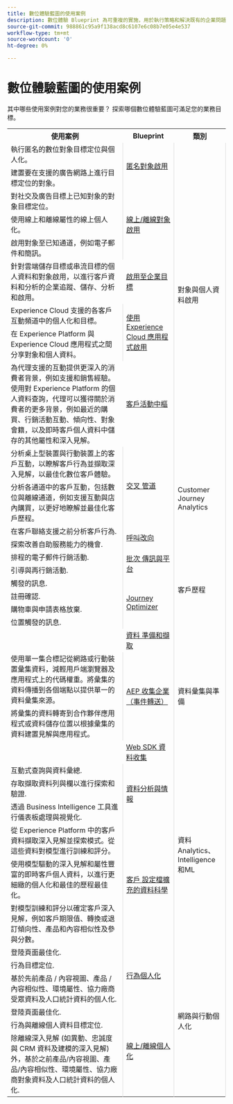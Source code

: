 ```yaml
---
title: 數位體驗藍圖的使用案例
description: 數位體驗 Blueprint 為可重複的實施，用於執行策略和解決既有的企業問題。可加速創造價值，提供快速的成功路徑。
source-git-commit: 988861c95a9f138acd8c6107e6c08b7e05e4e537
workflow-type: tm+mt
source-wordcount: '0'
ht-degree: 0%

---
```



# 數位體驗藍圖的使用案例

其中哪些使用案例對您的業務很重要？ 探索哪個數位體驗藍圖可滿足您的業務目標。

<table>

<tr>
  <th>使用案例</th>
  <th>Blueprint</th>
  <th>類別</th>
 </tr>
 <tr>
  <td>執行匿名的數位對象目標定位與個人化。</td>
  <td rowspan="2" border="1" valign="middle" style="vertical-align: middle; border-left: 1px solid rgb(219,219,219); border-right:  1px solid rgb(219,219,219)"><a
  href="https://experienceleague.adobe.com/docs/blueprints-learn/architecture/audience-activation/anonymous.html?lang=zh-Hant">匿名對象啟用</a></td>
  <td rowspan="9" border="1" valign="middle" style="vertical-align: middle; border-left: 1px solid rgb(219,219,219); border-right:  1px solid rgb(219,219,219)">對象與個人資料啟用</td>
 </tr>
 <tr>
  <td>建置要在支援的廣告網路上進行目標定位的對象。</td>
 </tr>
 <tr>
  <td>對社交及廣告目標上已知對象的對象目標定位。</td>
  <td rowspan="3" border="1" valign="middle" style="vertical-align: middle; border-left: 1px solid rgb(219,219,219); border-right:  1px solid rgb(219,219,219)"><a
  href="https://experienceleague.adobe.com/docs/blueprints-learn/architecture/audience-activation/online-offline.html?lang=zh-Hant">線上/離線對象啟用</a></td>
 </tr>
 <tr>
  <td>使用線上和離線屬性的線上個人化。</td>
 </tr>
 <tr>
  <td>啟用對象至已知通道，例如電子郵件和簡訊。</td>
 </tr>
 <tr>
  <td>針對雲端儲存目標或串流目標的個人資料和對象啟用，以進行客戶資料和分析的企業追蹤、儲存、分析和啟用。</td>
  <td><a
  href="https://experienceleague.adobe.com/docs/blueprints-learn/architecture/audience-activation/enterprise-destinations.html?lang=en">啟用至企業目標</a></td>
 </tr>
 <tr>
  <td>Experience Cloud 支援的各客戶互動頻道中的個人化和目標。</td>
  <td rowspan="2" border="1" valign="middle" style="vertical-align: middle; border-left: 1px solid rgb(219,219,219); border-right:  1px solid rgb(219,219,219)"><a
  href="https://experienceleague.adobe.com/docs/blueprints-learn/architecture/audience-activation/platform-and-applications.html?lang=en">使用 Experience Cloud 應用程式啟用</a></td>
 </tr>
 <tr>
  <td>在 Experience Platform 與 Experience Cloud 應用程式之間分享對象和個人資料。</td>
 </tr>
 <tr>
  <td>為代理支援的互動提供更深入的消費者背景，例如支援和銷售經驗。使用對 Experience Platform 的個人資料查詢，代理可以獲得關於消費者的更多背景，例如最近的購買、行銷活動互動、傾向性、對象會籍，以及即時客戶個人資料中儲存的其他屬性和深入見解。</td>
  <td><a
  href="https://experienceleague.adobe.com/docs/blueprints-learn/architecture/audience-activation/customer-activity.html?lang=en">客戶活動中樞</a></td>
 </tr>
 <tr>
  <td>分析桌上型裝置與行動裝置上的客戶互動，以瞭解客戶行為並擷取深入見解，以最佳化數位客戶體驗。</td>
  <td rowspan="2" border="1" valign="middle" style="vertical-align: middle; border-left: 1px solid rgb(219,219,219); border-right:  1px solid rgb(219,219,219)"><a
  href="https://experienceleague.adobe.com/docs/blueprints-learn/architecture/customer-journey-analytics/digital-behavioral-data-consolidation.html?lang=en">交叉
  管道</a></td>
  <td rowspan="4" border="1" valign="middle" style="vertical-align: middle; border-left: 1px solid rgb(219,219,219); border-right:  1px solid rgb(219,219,219)">Customer Journey Analytics</td>
 </tr>
 <tr>
  <td>分析各通道中的客戶互動，包括數位與離線通道，例如支援互動與店內購買，以更好地瞭解並最佳化客戶歷程。</td>
 </tr>
 <tr>
  <td>在客戶聯絡支援之前分析客戶行為.</td>
  <td rowspan="2" border="1" valign="middle" style="vertical-align: middle; border-left: 1px solid rgb(219,219,219); border-right:  1px solid rgb(219,219,219)"><a
  href="https://experienceleague.adobe.com/docs/blueprints-learn/architecture/customer-journey-analytics/call-deflect.html?lang=en">呼叫改向</a></td>
 </tr>
 <tr>
  <td>探索改善自助服務能力的機會.</td>
 </tr>
 <tr>
  <td>排程的電子郵件行銷活動.</td>
  <td rowspan="2" border="1" valign="middle" style="vertical-align: middle; border-left: 1px solid rgb(219,219,219); border-right:  1px solid rgb(219,219,219)"><a
  href="https://experienceleague.adobe.com/docs/blueprints-learn/architecture/customer-journeys/batch-messaging.html?lang=en">批次
  傳訊與平台</a></td>
  <td rowspan="6" border="1" valign="middle" style="vertical-align: middle; border-left: 1px solid rgb(219,219,219); border-right:  1px solid rgb(219,219,219)">客戶歷程</td>
 </tr>
 <tr>
  <td>引導與再行銷活動.</td>
 </tr>
 <tr>
  <td>觸發的訊息.</td>
  <td rowspan="4" border="1" valign="middle" style="vertical-align: middle; border-left: 1px solid rgb(219,219,219); border-right:  1px solid rgb(219,219,219)"><a
  href="https://experienceleague.adobe.com/docs/blueprints-learn/architecture/customer-journeys/journey-optimizer.html?lang=en">Journey Optimizer</a></td>
 </tr>
 <tr>
  <td>註冊確認.</td>
 </tr>
 <tr>
  <td>購物車與申請表格放棄.</td>
 </tr>
 <tr>
  <td>位置觸發的訊息.</td>
 </tr>
 <tr>
  <td></td>
  <td><a
  href="https://experienceleague.adobe.com/docs/blueprints-learn/architecture/data-ingestion/ingestion.html?lang=en">資料
  準備和擷取</a></td>
  <td rowspan="4" border="1" valign="middle" style="vertical-align: middle; border-left: 1px solid rgb(219,219,219); border-right:  1px solid rgb(219,219,219)">資料彙集與準備</td>
 </tr>
 <tr>
  <td>使用單一集合標記從網路或行動裝置彙集資料，減輕用戶端瀏覽器及應用程式上的代碼權重。將彙集的資料傳播到各個端點以提供單一的資料彙集來源。</td>
  <td rowspan="2" border="1" valign="middle" style="vertical-align: middle; border-left: 1px solid rgb(219,219,219); border-right:  1px solid rgb(219,219,219)"><a
  href="https://experienceleague.adobe.com/docs/blueprints-learn/architecture/data-ingestion/server-side-collection.html?lang=en">AEP
  收集企業（事件轉送）</a></td>
 </tr>
 <tr>
  <td>將彙集的資料轉寄到合作夥伴應用程式或資料儲存位置以根據彙集的資料建置見解與應用程式。</td>
 </tr>
 <tr>
  <td></td>
  <td><a
  href="https://experienceleague.adobe.com/docs/blueprints-learn/architecture/data-ingestion/websdk.html?lang=en">Web SDK
  資料收集</a></td>
 </tr>
 <tr>
  <td>互動式查詢與資料彙總.</td>
  <td rowspan="3" border="1" valign="middle" style="vertical-align: middle; border-left: 1px solid rgb(219,219,219); border-right:  1px solid rgb(219,219,219)"><a
  href="https://experienceleague.adobe.com/docs/blueprints-learn/architecture/data-exploration/analysis.html?lang=en">資料分析與情報</a></td>
  <td rowspan="6" border="1" valign="middle" style="vertical-align: middle; border-left: 1px solid rgb(219,219,219); border-right:  1px solid rgb(219,219,219)">資料
  Analytics、Intelligence和ML</td>
 </tr>
 <tr>
  <td>存取擷取資料列與欄以進行探索和驗證.</td>
 </tr>
 <tr>
  <td>透過 Business Intelligence 工具進行儀表板處理與視覺化.</td>
 </tr>
 <tr>
  <td>從 Experience Platform 中的客戶資料擷取深入見解並探索模式。從這些資料對模型進行訓練和評分。</td>
  <td rowspan="3" border="1" valign="middle" style="vertical-align: middle; border-left: 1px solid rgb(219,219,219); border-right:  1px solid rgb(219,219,219)"><a
  href="https://experienceleague.adobe.com/docs/blueprints-learn/architecture/data-exploration/data-science.html?lang=en">客戶
  設定檔擴充的資料科學</a></td>
 </tr>
 <tr>
  <td>使用模型驅動的深入見解和屬性豐富的即時客戶個人資料，以進行更細緻的個人化和最佳的歷程最佳化。</td>
 </tr>
 <tr>
  <td>對模型訓練和評分以確定客戶深入見解，例如客戶期限值、轉換或退訂傾向性、產品和內容相似性及參與分數。</td>
 </tr>
 <tr>
  <td>登陸頁面最佳化.</td>
  <td rowspan="3" border="1" valign="middle" style="vertical-align: middle; border-left: 1px solid rgb(219,219,219); border-right:  1px solid rgb(219,219,219)"><a
  href="https://experienceleague.adobe.com/docs/blueprints-learn/architecture/web-personalization/behavioral.html?lang=en">行為個人化</a></td>
  <td rowspan="6" border="1" valign="middle" style="vertical-align: middle; border-left: 1px solid rgb(219,219,219); border-right:  1px solid rgb(219,219,219)">網路與行動個人化 </td>
 </tr>
 <tr>
  <td>行為目標定位.</td>
 </tr>
 <tr>
  <td>基於先前產品 / 內容視圖、產品 / 內容相似性、環境屬性、協力廠商受眾資料及人口統計資料的個人化.</td>
 </tr>
 <tr>
  <td>登陸頁面最佳化.</td>
  <td rowspan="3" border="1" valign="middle" style="vertical-align: middle; border-left: 1px solid rgb(219,219,219); border-right:  1px solid rgb(219,219,219)"><a
  href="https://experienceleague.adobe.com/docs/blueprints-learn/architecture/web-personalization/online-offline.html?lang=en">線上/離線個人化</a></td>
 </tr>
 <tr>
  <td>行為與離線個人資料目標定位.</td>
 </tr>
 <tr>
  <td>除離線深入見解 (如異動、忠誠度與 CRM 資料及建模的深入見解) 外，基於之前產品/內容視圖、產品/內容相似性、環境屬性、協力廠商對象資料及人口統計資料的個人化.</td>
 </tr>
</table>